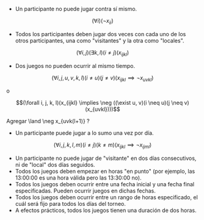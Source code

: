 * Un participante no puede jugar contra sí mismo.

$$(\forall i)(\neg x_{ii})$$

* Todos los participantes deben jugar dos veces con cada uno de los otros participantes, una como "visitantes" y la otra como "locales".

$$(\forall i, j)(\exists k, l)(i \neq j)(x_{ijkl})$$

* Dos juegos no pueden ocurrir al mismo tiempo.

$$(\forall i, j, u, v, k, l)(i \neq u)(j \neq v)(x_{ijkl} \implies \neg x_{uvkl})$$ 

o

$$(\forall i, j, k, l)(x_{ijkl} \implies \neg ((\exist u, v)(i \neq u)(j \neq v)(x_{uvkl})))$$

 Agregar \land \neg x_{uvk(l+1)} ?

* Un participante puede jugar a lo sumo una vez por día.

$$(\forall i, j, k, l, m)(i \neq j)(k \neq m)(x_{ijkl} \implies \neg x_{ijml})$$

* Un participante no puede jugar de "visitante" en dos días consecutivos, ni de "local" dos días seguidos.
* Todos los juegos deben empezar en horas "en punto" (por ejemplo, las 13:00:00 es una hora válida pero las 13:30:00 no).
* Todos los juegos deben ocurrir entre una fecha inicial y una fecha final especificadas. Pueden ocurrir juegos en dichas fechas.
* Todos los juegos deben ocurrir entre un rango de horas especificado, el cuál será fijo para todos los días del torneo.
* A efectos prácticos, todos los juegos tienen una duración de dos horas.